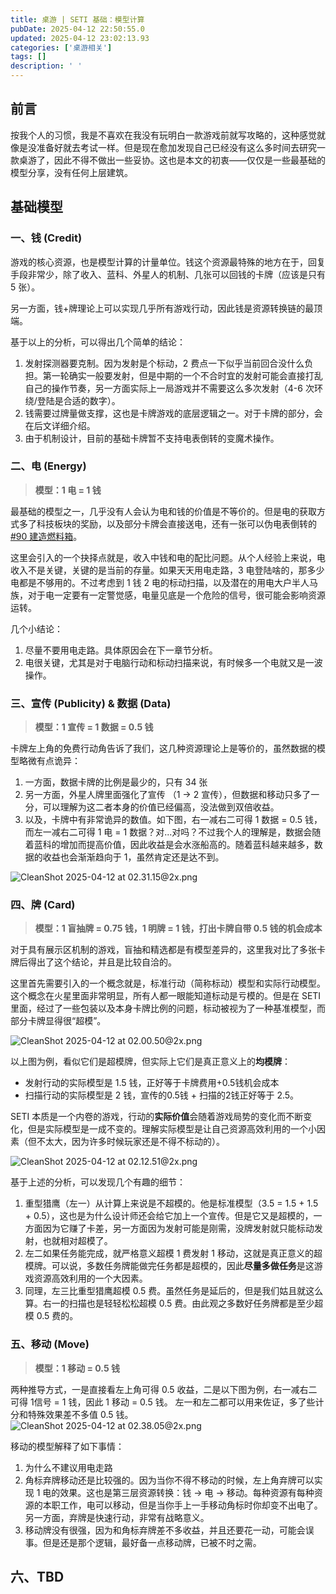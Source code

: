 ```yaml
---
title: 桌游 | SETI 基础：模型计算
pubDate: 2025-04-12 22:50:55.0
updated: 2025-04-12 23:02:13.93
categories: ['桌游相关']
tags: []
description: ' '
---
```


## 前言

按我个人的习惯，我是不喜欢在我没有玩明白一款游戏前就写攻略的，这种感觉就像是没准备好就去考试一样。但是现在愈加发现自己已经没有这么多时间去研究一款桌游了，因此不得不做出一些妥协。这也是本文的初衷——仅仅是一些最基础的模型分享，没有任何上层建筑。

## 基础模型

### 一、钱 (Credit)

游戏的核心资源，也是模型计算的计量单位。钱这个资源最特殊的地方在于，回复手段非常少，除了收入、蓝科、外星人的机制、几张可以回钱的卡牌（应该是只有 5 张）。

另一方面，钱+牌理论上可以实现几乎所有游戏行动，因此钱是资源转换链的最顶端。

基于以上的分析，可以得出几个简单的结论：

1. 发射探测器要克制。因为发射是个标动，2 费点一下似乎当前回合没什么负担。第一轮确实一般要发射，但是中期的一个不合时宜的发射可能会直接打乱自己的操作节奏，另一方面实际上一局游戏并不需要这么多次发射（4-6 次环绕/登陆是合适的数字）。
2. 钱需要过牌量做支撑，这也是卡牌游戏的底层逻辑之一。对于卡牌的部分，会在后文详细介绍。
3. 由于机制设计，目前的基础卡牌暂不支持电表倒转的变魔术操作。

### 二、电 (Energy)

> **模型：1 电 = 1 钱**

最基础的模型之一，几乎没有人会认为电和钱的价值是不等价的。但是电的获取方式多了科技板块的奖励，以及部分卡牌会直接送电，还有一张可以伪电表倒转的 [#90 建造燃料箱](https://seti.ender-wiggin.com/zh-CN/card/90)。

这里会引入的一个抉择点就是，收入中钱和电的配比问题。从个人经验上来说，电收入不是关键，关键的是当前的存量。如果天天用电走路，3 电登陆啥的，那多少电都是不够用的。不过考虑到 1 钱 2 电的标动扫描，以及潜在的用电大户半人马族，对于电一定要有一定警觉感，电量见底是一个危险的信号，很可能会影响资源运转。

几个小结论：

1. 尽量不要用电走路。具体原因会在下一章节分析。
2. 电很关键，尤其是对于电脑行动和标动扫描来说，有时候多一个电就又是一波操作。

### 三、宣传 (Publicity) & 数据 (Data)

> **模型：1 宣传 = 1 数据 = 0.5 钱**

卡牌左上角的免费行动角告诉了我们，这几种资源理论上是等价的，虽然数据的模型略微有点诡异：

1. 一方面，数据卡牌的比例是最少的，只有 34 张
2. 另一方面，外星人牌里面强化了宣传 （1 -> 2 宣传），但数据和移动只多了一分，可以理解为这二者本身的价值已经偏高，没法做到双倍收益。
3. 以及，卡牌中有非常诡异的数值。如下图，右一减右二可得 1 数据 = 0.5 钱，而左一减右二可得 1 电 = 1 数据？对...对吗？不过我个人的理解是，数据会随着蓝科的增加而提高价值，因此收益是会水涨船高的。随着蓝科越来越多，数据的收益也会渐渐趋向于 1，虽然肯定还是达不到。

![CleanShot 2025-04-12 at 02.31.15@2x.png](https://ender-picgo.oss-cn-shenzhen.aliyuncs.com/img/CleanShot%202025-04-12%20at%2002.31.15@2x.png)

### 四、牌 (Card)

> **模型：1 盲抽牌 = 0.75 钱，1 明牌 = 1 钱，打出卡牌自带 0.5 钱的机会成本**

对于具有展示区机制的游戏，盲抽和精选都是有模型差异的，这里我对比了多张卡牌后得出了这个结论，并且是比较自洽的。

这里首先需要引入的一个概念就是，标准行动（简称标动）模型和实际行动模型。这个概念在火星里面非常明显，所有人都一眼能知道标动是亏模的。但是在 SETI 里面，经过了一些包装以及本身卡牌比例的问题，标动被视为了一种基准模型，而部分卡牌显得很“超模”。

![CleanShot 2025-04-12 at 02.00.50@2x.png](https://ender-picgo.oss-cn-shenzhen.aliyuncs.com/img/CleanShot%202025-04-12%20at%2002.00.50@2x.png)

以上图为例，看似它们是超模牌，但实际上它们是真正意义上的**均模牌**：

- 发射行动的实际模型是 1.5 钱，正好等于卡牌费用+0.5钱机会成本
- 扫描行动的实际模型是 2 钱，宣传的0.5钱 + 扫描的2钱正好等于 2.5。

SETI 本质是一个内卷的游戏，行动的**实际价值**会随着游戏局势的变化而不断变化，但是实际模型是一成不变的。理解实际模型是让自己资源高效利用的一个小因素（但不太大，因为许多时候玩家还是不得不标动的）。

![CleanShot 2025-04-12 at 02.12.51@2x.png](https://ender-picgo.oss-cn-shenzhen.aliyuncs.com/img/CleanShot%202025-04-12%20at%2002.12.51@2x.png)

基于上述的分析，可以发现几个有趣的细节：

1. 重型猎鹰（左一）从计算上来说是不超模的。他是标准模型（3.5 = 1.5 + 1.5 + 0.5），这也是为什么设计师还会给它加上一个宣传。但是它又是超模的，一方面因为它赚了卡差，另一方面因为发射可能是刚需，没牌发射就只能标动发射，也就相对超模了。
2. 左二如果任务能完成，就严格意义超模 1 费发射 1 移动，这就是真正意义的超模牌。可以说，多数任务牌能做完任务都是超模的，因此**尽量多做任务**是这游戏资源高效利用的一个大因素。
3. 同理，左三比重型猎鹰超模 0.5 费。虽然任务是延后的，但是我们姑且就这么算。右一的扫描也是轻轻松松超模 0.5 费。由此观之多数好任务牌都是至少超模 0.5 费的。


### 五、移动 (Move)

> **模型：1 移动 = 0.5 钱**

两种推导方式，一是直接看左上角可得 0.5 收益，二是以下图为例，右一减右二可得 1信号 = 1 钱，因此 1 移动 = 0.5 钱。 左一和左二都可以用来佐证，多了些计分和特殊效果差不多值 0.5 钱。
![CleanShot 2025-04-12 at 02.38.05@2x.png](https://ender-picgo.oss-cn-shenzhen.aliyuncs.com/img/CleanShot%202025-04-12%20at%2002.38.05@2x.png)

移动的模型解释了如下事情：

1. 为什么不建议用电走路
2. 角标弃牌移动还是比较强的。因为当你不得不移动的时候，左上角弃牌可以实现 1 电的效果。这也是第三层资源转换：钱 -> 电 -> 移动。每种资源有每种资源的本职工作，电可以移动，但是当你手上一手移动角标时你却变不出电了。另一方面，弃牌是快速行动，非常有战略意义。
3. 移动牌没有很强，因为和角标弃牌差不多收益，并且还要花一动，可能会误事。但是还是那个逻辑，最好备一点移动牌，已被不时之需。

## 六、TBD
